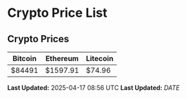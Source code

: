 # Crypto Price List

## Crypto Prices
| Bitcoin | Ethereum | Litecoin |
| ------- | -------- | -------- |
| $84491 | $1597.91 | $74.96 |
**Last Updated:** 2025-04-17 08:56 UTC
**Last Updated:** $DATE$
